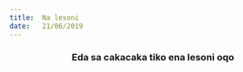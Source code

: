 ```yaml
---
title:  Na lesoni
date:   21/06/2019
---
```


### <center>Eda sa cakacaka tiko ena lesoni oqo</center>